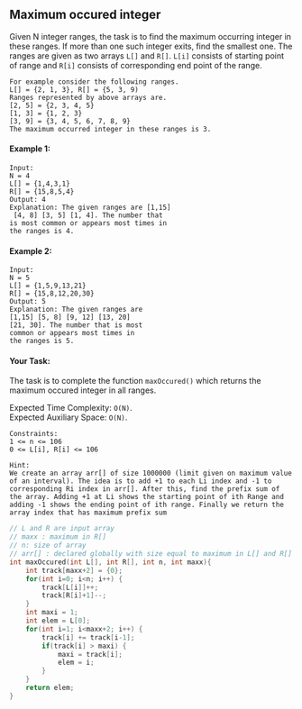 ## Maximum occured integer

Given N integer ranges, the task is to find the maximum occurring integer in these ranges. If more than one such integer exits, find the smallest one. The ranges are given as two arrays `L[]` and `R[]`. `L[i]` consists of starting point of range and `R[i]` consists of corresponding end point of the range.

```
For example consider the following ranges.
L[] = {2, 1, 3}, R[] = {5, 3, 9)
Ranges represented by above arrays are.
[2, 5] = {2, 3, 4, 5}
[1, 3] = {1, 2, 3}
[3, 9] = {3, 4, 5, 6, 7, 8, 9}
The maximum occurred integer in these ranges is 3.
```

#### Example 1:

```
Input:
N = 4
L[] = {1,4,3,1}
R[] = {15,8,5,4}
Output: 4
Explanation: The given ranges are [1,15]
 [4, 8] [3, 5] [1, 4]. The number that
is most common or appears most times in
the ranges is 4.
```

#### Example 2:

```
Input:
N = 5
L[] = {1,5,9,13,21}
R[] = {15,8,12,20,30}
Output: 5
Explanation: The given ranges are
[1,15] [5, 8] [9, 12] [13, 20]
[21, 30]. The number that is most
common or appears most times in
the ranges is 5.
```

#### Your Task:

The task is to complete the function `maxOccured()` which returns the maximum occured integer in all ranges.

Expected Time Complexity: `O(N)`.  
Expected Auxiliary Space: `O(N)`.

```
Constraints:
1 <= n <= 106
0 <= L[i], R[i] <= 106
```

```
Hint:
We create an array arr[] of size 1000000 (limit given on maximum value of an interval). The idea is to add +1 to each Li index and -1 to corresponding Ri index in arr[]. After this, find the prefix sum of the array. Adding +1 at Li shows the starting point of ith Range and adding -1 shows the ending point of ith range. Finally we return the array index that has maximum prefix sum
```

```c++
// L and R are input array
// maxx : maximum in R[]
// n: size of array
// arr[] : declared globally with size equal to maximum in L[] and R[]
int maxOccured(int L[], int R[], int n, int maxx){
    int track[maxx+2] = {0};
    for(int i=0; i<n; i++) {
        track[L[i]]++;
        track[R[i]+1]--;
    }
    int maxi = 1;
    int elem = L[0];
    for(int i=1; i<maxx+2; i++) {
        track[i] += track[i-1];
        if(track[i] > maxi) {
            maxi = track[i];
            elem = i;
        }
    }
    return elem;
}
```
